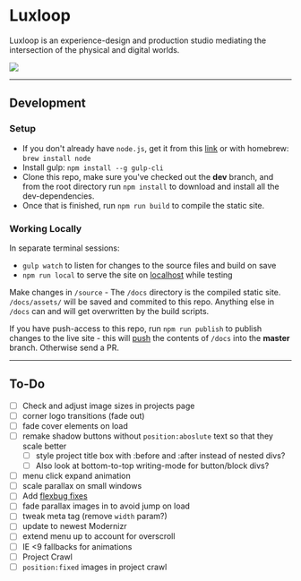 # Luxloop

Luxloop is an experience-design and production studio mediating the intersection of the physical and digital worlds.

![](http://luxloop.com/assets/img/luxScreenshot.png)

---

## Development

### Setup
* If you don't already have `node.js`, get it from this [link](https://nodejs.org/en/download/) or with homebrew: `brew install node`
* Install gulp: `npm install --g gulp-cli`
* Clone this repo, make sure you've checked out the **dev** branch, and from the root directory run `npm install` to download and install all the dev-dependencies. 
* Once that is finished, run `npm run build` to compile the static site.

### Working Locally
In separate terminal sessions: 
* `gulp watch` to listen for changes to the source files and build on save
* `npm run local` to serve the site on [localhost](http://localhost:8000) while testing

Make changes in `/source` - The `/docs` directory is the compiled static site. `/docs/assets/` will be saved and commited to this repo. Anything else in `/docs` can and will get overwritten by the build scripts. 

If you have push-access to this repo, run `npm run publish` to publish changes to the live site - this will [push](http://ivaylogetov.com/pushit) the contents of `/docs` into the **master** branch. Otherwise send a PR.

---

## To-Do
* [ ] Check and adjust image sizes in projects page
* [ ] corner logo transitions (fade out)
* [ ] fade cover elements on load
* [ ] remake shadow buttons without `position:aboslute` text so that they scale better
    * [ ] style project title box with :before and :after instead of nested divs?
    * [ ] Also look at bottom-to-top writing-mode for button/block divs?
* [ ] menu click expand animation
* [ ] scale parallax on small windows
* [ ] Add [flexbug fixes](https://github.com/luisrudge/postcss-flexbugs-fixes)
* [ ] fade parallax images in to avoid jump on load
* [ ] tweak meta tag (remove `width` param?)
* [ ] update to newest Modernizr
* [ ] extend menu up to account for overscroll
* [ ] IE <9 fallbacks for animations
* [ ] Project Crawl
* [ ] `position:fixed` images in project crawl
